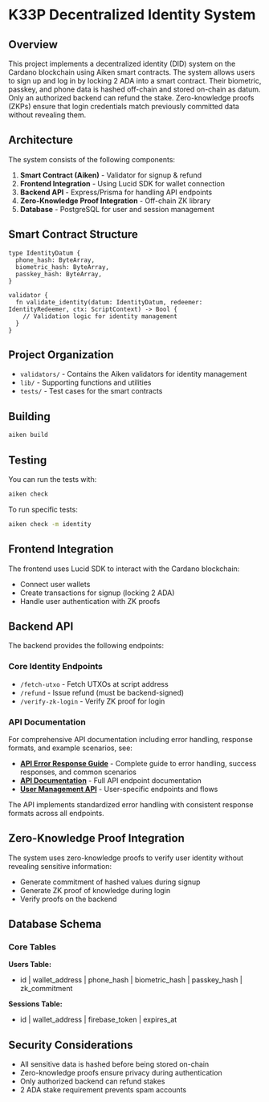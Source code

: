 # K33P Decentralized Identity System

## Overview

This project implements a decentralized identity (DID) system on the Cardano blockchain using Aiken smart contracts. The system allows users to sign up and log in by locking 2 ADA into a smart contract. Their biometric, passkey, and phone data is hashed off-chain and stored on-chain as datum. Only an authorized backend can refund the stake. Zero-knowledge proofs (ZKPs) ensure that login credentials match previously committed data without revealing them.

## Architecture

The system consists of the following components:

1. **Smart Contract (Aiken)** - Validator for signup & refund
2. **Frontend Integration** - Using Lucid SDK for wallet connection
3. **Backend API** - Express/Prisma for handling API endpoints
4. **Zero-Knowledge Proof Integration** - Off-chain ZK library
5. **Database** - PostgreSQL for user and session management

## Smart Contract Structure

```aiken
type IdentityDatum {
  phone_hash: ByteArray,
  biometric_hash: ByteArray,
  passkey_hash: ByteArray,
}

validator {
  fn validate_identity(datum: IdentityDatum, redeemer: IdentityRedeemer, ctx: ScriptContext) -> Bool {
    // Validation logic for identity management
  }
}
```

## Project Organization

- `validators/` - Contains the Aiken validators for identity management
- `lib/` - Supporting functions and utilities
- `tests/` - Test cases for the smart contracts

## Building

```sh
aiken build
```

## Testing

You can run the tests with:

```sh
aiken check
```

To run specific tests:

```sh
aiken check -m identity
```

## Frontend Integration

The frontend uses Lucid SDK to interact with the Cardano blockchain:

- Connect user wallets
- Create transactions for signup (locking 2 ADA)
- Handle user authentication with ZK proofs

## Backend API

The backend provides the following endpoints:

### Core Identity Endpoints
- `/fetch-utxo` - Fetch UTXOs at script address
- `/refund` - Issue refund (must be backend-signed)
- `/verify-zk-login` - Verify ZK proof for login

### API Documentation

For comprehensive API documentation including error handling, response formats, and example scenarios, see:

- **[API Error Response Guide](backend/docs/API_ERROR_RESPONSE_GUIDE.md)** - Complete guide to error handling, success responses, and common scenarios
- **[API Documentation](backend/API_DOCUMENTATION.md)** - Full API endpoint documentation
- **[User Management API](backend/USER_MANAGEMENT_API.md)** - User-specific endpoints and flows

The API implements standardized error handling with consistent response formats across all endpoints.

## Zero-Knowledge Proof Integration

The system uses zero-knowledge proofs to verify user identity without revealing sensitive information:

- Generate commitment of hashed values during signup
- Generate ZK proof of knowledge during login
- Verify proofs on the backend

## Database Schema

### Core Tables
**Users Table:**
- id | wallet_address | phone_hash | biometric_hash | passkey_hash | zk_commitment

**Sessions Table:**
- id | wallet_address | firebase_token | expires_at



## Security Considerations

- All sensitive data is hashed before being stored on-chain
- Zero-knowledge proofs ensure privacy during authentication
- Only authorized backend can refund stakes
- 2 ADA stake requirement prevents spam accounts
